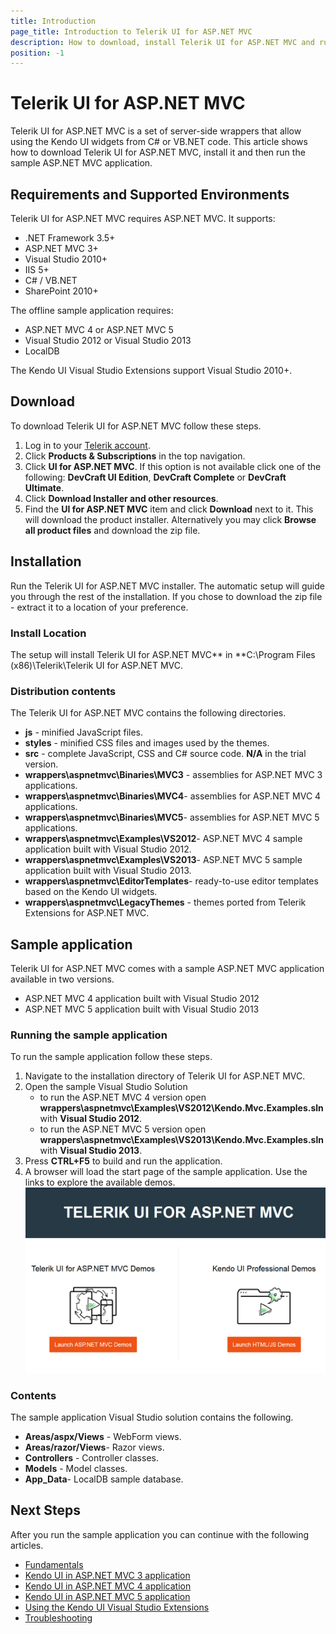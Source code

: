 ```yaml
---
title: Introduction
page_title: Introduction to Telerik UI for ASP.NET MVC
description: How to download, install Telerik UI for ASP.NET MVC and run the sample application.
position: -1
---
```


# Telerik UI for ASP.NET MVC
Telerik UI for ASP.NET MVC is a set of server-side wrappers that allow using the Kendo UI widgets from C# or VB.NET code.
This article shows how to download Telerik UI for ASP.NET MVC, install it and then run the sample ASP.NET MVC application.

## Requirements and Supported Environments
Telerik UI for ASP.NET MVC requires ASP.NET MVC. It supports:

* .NET Framework 3.5+
* ASP.NET MVC 3+
* Visual Studio 2010+
* IIS 5+
* C# / VB.NET
* SharePoint 2010+

The offline sample application requires:

* ASP.NET MVC 4 or ASP.NET MVC 5
* Visual Studio 2012 or Visual Studio 2013
* LocalDB

The Kendo UI Visual Studio Extensions support Visual Studio 2010+.

## Download

To download Telerik UI for ASP.NET MVC follow these steps.

1. Log in to your [Telerik account](http://www.telerik.com/account.aspx).
2. Click **Products & Subscriptions**  in the top navigation.
3. Click **UI for ASP.NET MVC**. If this option is not available click one of the following: **DevCraft UI Edition**, **DevCraft Complete**  or **DevCraft Ultimate**.
4. Click **Download Installer and other resources**.
5. Find the **UI for ASP.NET MVC**  item and click **Download** next to it. This will download the product installer. Alternatively you may click **Browse all product files** and download the zip file.

## Installation

Run the Telerik UI for ASP.NET MVC installer. The automatic setup will guide you through the rest of the installation. If you chose to download the zip file - extract it to a location of your preference.

### Install Location

The setup will install Telerik UI for ASP.NET MVC** in **C:\Program Files (x86)\Telerik\Telerik UI for ASP.NET MVC<version>.

### Distribution contents

The Telerik UI for ASP.NET MVC contains the following directories.

* **js** - minified JavaScript files.
* **styles** - minified CSS files and images used by the themes.
* **src** - complete JavaScript, CSS and C# source code. **N/A** in the trial version.
* **wrappers\aspnetmvc\Binaries\MVC3** - assemblies for ASP.NET MVC 3 applications.
* **wrappers\aspnetmvc\Binaries\MVC4**- assemblies for ASP.NET MVC 4 applications.
* **wrappers\aspnetmvc\Binaries\MVC5**- assemblies for ASP.NET MVC 5 applications.
* **wrappers\aspnetmvc\Examples\VS2012**- ASP.NET MVC 4 sample application built with Visual Studio 2012.
* **wrappers\aspnetmvc\Examples\VS2013**- ASP.NET MVC 5 sample application built with Visual Studio 2013.
* **wrappers\aspnetmvc\EditorTemplates**- ready-to-use editor templates based on the Kendo UI widgets.
* **wrappers\aspnetmvc\LegacyThemes** - themes ported from Telerik Extensions for ASP.NET MVC.

## Sample application

Telerik UI for ASP.NET MVC comes with a sample ASP.NET MVC application available in two versions.

* ASP.NET MVC 4 application built with Visual Studio 2012
* ASP.NET MVC 5 application built with Visual Studio 2013

### Running the sample application

To run the sample application follow these steps.

1. Navigate to the installation directory of Telerik UI for ASP.NET MVC.
2. Open the sample Visual Studio Solution
    - to run the ASP.NET MVC 4 version open **wrappers\aspnetmvc\Examples\VS2012\Kendo.Mvc.Examples.sln** with **Visual Studio 2012**.
    - to run the ASP.NET MVC 5 version open **wrappers\aspnetmvc\Examples\VS2013\Kendo.Mvc.Examples.sln** with **Visual Studio 2013**.
3. Press **CTRL+F5** to build and run the application.
4. A browser will load the start page of the sample application. Use the links to explore the available demos.
![Telerik UI for ASP.NET MVC Sample Application](/using-kendo-with/aspnet-mvc/images/demos.png)

### Contents

The sample application Visual Studio solution contains the following.

* **Areas/aspx/Views** - WebForm views.
* **Areas/razor/Views**- Razor views.
* **Controllers** - Controller classes.
* **Models** - Model classes.
* **App_Data**- LocalDB sample database.

## Next Steps

After you run the sample application you can continue with the following articles.

* [Fundamentals](/using-kendo-with/aspnet-mvc/fundamentals)
* [Kendo UI in ASP.NET MVC 3 application](/using-kendo-with/aspnet-mvc/asp-net-mvc-3)
* [Kendo UI in ASP.NET MVC 4 application](/using-kendo-with/aspnet-mvc/asp-net-mvc-4)
* [Kendo UI in ASP.NET MVC 5 application](/using-kendo-with/aspnet-mvc/asp-net-mvc-5)
* [Using the Kendo UI Visual Studio Extensions](/using-kendo-with/aspnet-mvc/vs-integration/introduction)
* [Troubleshooting](/using-kendo-with/aspnet-mvc/troubleshooting)

